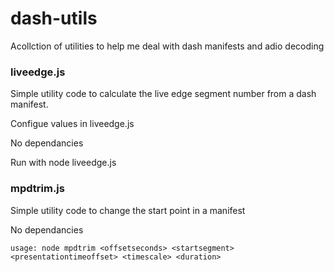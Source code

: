 # dash-utils

Acollction of utilities to help me deal with dash manifests and adio decoding

### liveedge.js

Simple utility code to calculate the live edge segment number from a dash manifest.

Configue values in liveedge.js

No dependancies

Run with node liveedge.js

### mpdtrim.js

Simple utility code to change the start point in a manifest

No dependancies

`usage: node mpdtrim <offsetseconds> <startsegment> <presentationtimeoffset> <timescale> <duration>`

